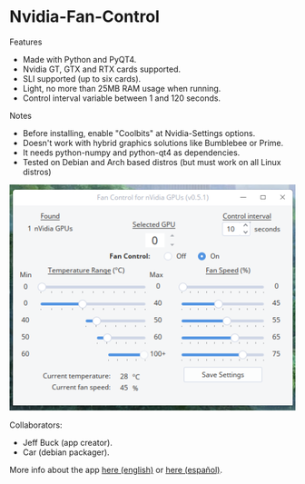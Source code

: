 # Nvidia-Fan-Control

Features
- Made with Python and PyQT4.
- Nvidia GT, GTX and RTX cards supported.
- SLI supported (up to six cards).
- Light, no more than 25MB RAM usage when running.
- Control interval variable between 1 and 120 seconds.

Notes
- Before installing, enable "Coolbits" at Nvidia-Settings options.
- Doesn't work with hybrid graphics solutions like Bumblebee or Prime.
- It needs python-numpy and python-qt4 as dependencies.
- Tested on Debian and Arch based distros (but must work on all Linux distros)

<img src="nvidia-fan-control-deepin.png" >

Collaborators:
- Jeff Buck (app creator).
- Car (debian packager).

More info about the app [here (english)](https://bbs.deepin.org/forum.php?mod=viewthread&tid=144008&extra=) or [here (español)](https://deepinenespañol.org/fan-control-para-placas-nvidia/).
